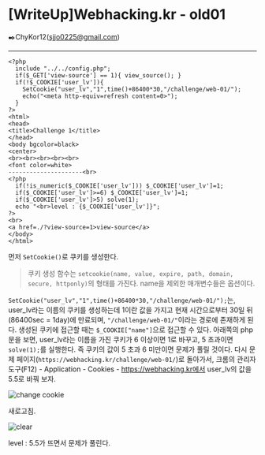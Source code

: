 # [WriteUp]Webhacking.kr - old01

:black_nib:ChyKor12(sjjo0225@gmail.com)

---

```php+HTML
<?php
  include "../../config.php";
  if($_GET['view-source'] == 1){ view_source(); }
  if(!$_COOKIE['user_lv']){
    SetCookie("user_lv","1",time()+86400*30,"/challenge/web-01/");
    echo("<meta http-equiv=refresh content=0>");
  }
?>
<html>
<head>
<title>Challenge 1</title>
</head>
<body bgcolor=black>
<center>
<br><br><br><br><br>
<font color=white>
---------------------<br>
<?php
  if(!is_numeric($_COOKIE['user_lv'])) $_COOKIE['user_lv']=1;
  if($_COOKIE['user_lv']>=6) $_COOKIE['user_lv']=1;
  if($_COOKIE['user_lv']>5) solve(1);
  echo "<br>level : {$_COOKIE['user_lv']}";
?>
<br>
<a href=./?view-source=1>view-source</a>
</body>
</html>
```

먼저 `SetCookie()`로 쿠키를 생성한다.

> 쿠키 생성 함수는 `setcookie(name, value, expire, path, domain, secure, httponly)`의 형태를 가진다. name을 제외한 매개변수들은 옵션이다.

`SetCookie("user_lv","1",time()+86400*30,"/challenge/web-01/");`는, user_lv라는 이름의 쿠키를 생성하는데 1이란 값을 가지고 현재 시간으로부터 30일 뒤(86400sec = 1day)에 만료되며, `"/challenge/web-01/"`이라는 경로에 존재하게 된다. 생성된 쿠키에 접근할 때는 `$_COOKIE["name"]`으로 접근할 수 있다. 아래쪽의 php문을 보면, user_lv라는 이름을 가진 쿠키가 6 이상이면 1로 바꾸고, 5 초과이면 `solve(1);`를 실행한다. 즉 쿠키의 값이 5 초과 6 미만이면 문제가 풀릴 것이다. 다시 문제 페이지(`https://webhacking.kr/challenge/web-01/`)로 돌아가서, 크롬의 관리자 도구(F12) - Application - Cookies - https://webhacking.kr에서 user_lv의 값을 5.5로 바꿔 보자.

![change cookie](https://user-images.githubusercontent.com/57470479/72200420-aa924580-348c-11ea-8cf7-fd6e1e828ef3.png)

새로고침.

![clear](https://user-images.githubusercontent.com/57470479/72200419-aa924580-348c-11ea-8a56-a2680e5d21ed.png)

level : 5.5가 뜨면서 문제가 풀린다.
